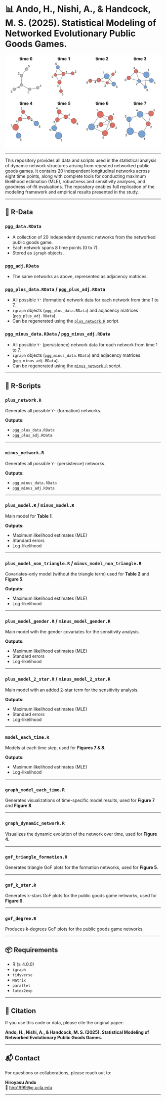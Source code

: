 # 📊 Ando, H., Nishi, A., & Handcock, M. S. (2025). Statistical Modeling of Networked Evolutionary Public Goods Games.

<img src="result/featured.jpg" width="600" height="300" alt="PGG networks"/>

------------------------------------------------------------------------

This repository provides all data and scripts used in the statistical analysis of dynamic network structures arising from repeated networked public goods games. It contains 20 independent longitudinal networks across eight time points, along with complete tools for conducting maximum likelihood estimation (MLE), robustness and sensitivity analyses, and goodness-of-fit evaluations. The repository enables full replication of the modeling framework and empirical results presented in the study. 

------------------------------------------------------------------------

## 📁 R-Data

### `pgg_data.RData`

-   A collection of 20 independent dynamic networks from the networked
    public goods game.
-   Each network spans 8 time points (0 to 7).
-   Stored as `igraph` objects.

### `pgg_adj.RData`

-   The same networks as above, represented as adjacency matrices.

### `pgg_plus_data.RData` / `pgg_plus_adj.RData`

-   All possible `Y⁺` (formation) network data for each
    network from time 1 to 7.
-   `igraph` objects (`pgg_plus_data.RData`) and adjacency matrices
    (`pgg_plus_adj.RData`).
-   Can be regenerated using the [`plus_network.R`](#scripts) script.

### `pgg_minus_data.RData` / `pgg_minus_adj.RData`

-   All possible `Y⁻` (persistence) network data for
    each network from time 1 to 7.
-   `igraph` objects (`pgg_minus_data.RData`) and adjacency matrices
    (`pgg_minus_adj.RData`).
-   Can be regenerated using the [`minus_network.R`](#scripts) script.

------------------------------------------------------------------------

## 📜 R-Scripts

### `plus_network.R`

Generates all possible `Y⁺` (formation) networks.

**Outputs:**  

- `pgg_plus_data.RData` 
- `pgg_plus_adj.RData`

------------------------------------------------------------------------

### `minus_network.R`

Generates all possible `Y⁻` (persistence) networks.

**Outputs:**  

- `pgg_minus_data.RData` 
- `pgg_minus_adj.RData`

------------------------------------------------------------------------

### `plus_model.R` / `minus_model.R`  
Main model for **Table 1**. 

**Outputs:**  

- Maximum likelihood estimates (MLE)  
- Standard errors  
- Log-likelihood  

------------------------------------------------------------------------

### `plus_model_non_triangle.R` / `minus_model_non_triangle.R`  
Covariates-only model (without the triangle term) used for **Table 2** and **Figure 5**.  

**Outputs:**  

- Maximum likelihood estimates (MLE)  
- Log-likelihood  

------------------------------------------------------------------------

### `plus_model_gender.R` / `minus_model_gender.R`  
Main model with the gender covariates for the sensitivity analysis.  

**Outputs:**  

- Maximum likelihood estimates (MLE)  
- Standard errors  
- Log-likelihood  

------------------------------------------------------------------------

### `plus_model_2_star.R` / `minus_model_2_star.R`  
Main model with an added 2-star term for the sensitivity analysis.  

**Outputs:**  

- Maximum likelihood estimates (MLE)  
- Standard errors  
- Log-likelihood  

------------------------------------------------------------------------

### `model_each_time.R`  
Models at each time step, used for **Figures 7 & 8**.  

**Outputs:**  

- Maximum likelihood estimates (MLE)  
- Log-likelihood  

------------------------------------------------------------------------

### `graph_model_each_time.R`  
Generates visualizations of time-specific model results, used for **Figure 7** and **Figure 8**. 

------------------------------------------------------------------------

### `graph_dynamic_network.R`  
Visualizes the dynamic evolution of the network over time, used for **Figure 4**.  

------------------------------------------------------------------------

### `gof_triangle_formation.R`  
Generates triangle GoF plots for the formation networks, used for **Figure 5**.  

------------------------------------------------------------------------

### `gof_k_star.R`  
Generates k-stars GoF plots for the public goods game networks, used for **Figure 6**. 

------------------------------------------------------------------------

### `gof_degree.R`  
Produces k-degrees GoF plots for the public goods game networks.

------------------------------------------------------------------------

## 📦 Requirements

-   R (≥ 4.0.0)
-   `igraph`
-   `tidyverse`
-   `Matrix`
-   `parallel`
-   `latex2exp`

------------------------------------------------------------------------

## 📄 Citation

If you use this code or data, please cite the original paper: 

**Ando, H., Nishi, A., & Handcock, M. S. (2025). Statistical Modeling of Networked Evolutionary Public Goods Games.**

-----------------------------------------------------------------------

## 📬 Contact

For questions or collaborations, please reach out to:

**Hiroyasu Ando**  
📧 hiro1999@g.ucla.edu

-----------------------------------------------------------------------
